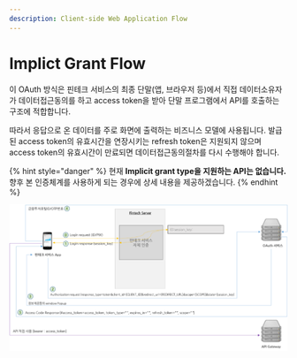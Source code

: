 ```yaml
---
description: Client-side Web Application Flow
---
```


# Implict Grant Flow

이 OAuth 방식은 핀테크 서비스의 최종 단말\(앱, 브라우저 등\)에서 직접 데이터소유자가 데이터접근동의를 하고 access token을 받아 단말 프로그램에서 API를 호출하는 구조에 적합합니다.

따라서 응답으로 온 데이터를 주로 화면에 출력하는 비즈니스 모델에 사용됩니다. 발급된 access token의 유효시간을 연장시키는 refresh token은 지원되지 않으며 access token의 유효시간이 만료되면 데이터접근동의절차를 다시 수행해야 합니다.

{% hint style="danger" %}
현재 **Implicit grant type을 지원하는 API는 없습니다.**    
향후 본 인증체계를 사용하게 되는 경우에 상세 내용을 제공하겠습니다.
{% endhint %}



![Implicit Grant Flow &#xC808;&#xCC28;](../../.gitbook/assets/image%20%2838%29.png)

